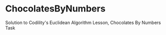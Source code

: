 # ChocolatesByNumbers
Solution to Codility's Euclidean Algorithm Lesson, Chocolates By Numbers Task
